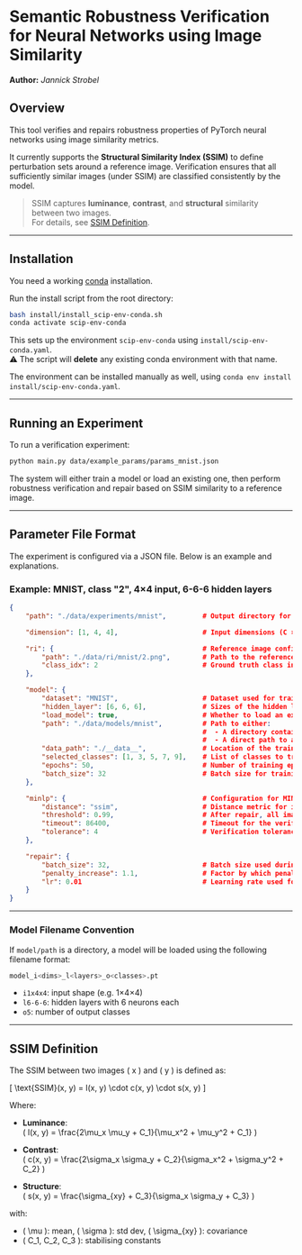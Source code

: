 # Semantic Robustness Verification for Neural Networks using Image Similarity

**Author:** *Jannick Strobel*

## Overview

This tool verifies and repairs robustness properties of PyTorch neural networks using image similarity metrics.

It currently supports the **Structural Similarity Index (SSIM)** to define perturbation sets around a reference image. Verification ensures that all sufficiently similar images (under SSIM) are classified consistently by the model.

> SSIM captures **luminance**, **contrast**, and **structural** similarity between two images. \
  For details, see [SSIM Definition](#ssim-definition).

---

## Installation

You need a working [conda](https://docs.conda.io/en/latest/) installation.

Run the install script from the root directory:

```bash
bash install/install_scip-env-conda.sh
conda activate scip-env-conda
```

This sets up the environment `scip-env-conda` using `install/scip-env-conda.yaml`. \
⚠️ The script will **delete** any existing conda environment with that name.

The environment can be installed manually as well, using `conda env install install/scip-env-conda.yaml`.

---

## Running an Experiment

To run a verification experiment:

```bash
python main.py data/example_params/params_mnist.json
```

The system will either train a model or load an existing one, then perform robustness verification and repair based on SSIM similarity to a reference image.

---

## Parameter File Format

The experiment is configured via a JSON file. Below is an example and explanations.

### Example: MNIST, class "2", 4×4 input, 6-6-6 hidden layers

```json
{
    "path": "./data/experiments/mnist",         # Output directory for storing experiment results (logs, metrics, etc.)

    "dimension": [1, 4, 4],                     # Input dimensions (C × H × W), e.g. 1 channel, 4x4 image

    "ri": {                                     # Reference image configuration
        "path": "./data/ri/mnist/2.png",        # Path to the reference image
        "class_idx": 2                          # Ground truth class index of the reference image
    },

    "model": {
        "dataset": "MNIST",                     # Dataset used for training; either "MNIST" or "GTSRB"
        "hidden_layer": [6, 6, 6],              # Sizes of the hidden layers in the neural network
        "load_model": true,                     # Whether to load an existing model from disk (true) or train from scratch (false)
        "path": "./data/models/mnist",          # Path to either:
                                                #  - A directory containing a model named using the naming convention
                                                #  - A direct path to a model file (e.g., "model_i1x4x4_l6-6-6_o5.pt")
        "data_path": "./__data__",              # Location of the training data; will be downloaded if not existent
        "selected_classes": [1, 3, 5, 7, 9],    # List of classes to train on; if empty or None, all dataset classes are used
        "epochs": 50,                           # Number of training epochs
        "batch_size": 32                        # Batch size for training
    },

    "minlp": {                                  # Configuration for MINLP
        "distance": "ssim",                     # Distance metric for image similarity (only "ssim" supported atm.)
        "threshold": 0.99,                      # After repair, all images with distance > threshold to the RI must be classified correctly
        "timeout": 86400,                       # Timeout for the verification process (in seconds), e.g. 86400 = 24h; per verification run
        "tolerance": 4                          # Verification tolerance (10^(-threshold))
    },

    "repair": {
        "batch_size": 32,                       # Batch size used during the model repair process
        "penalty_increase": 1.1,                # Factor by which penalty for misclassification is increased over iterations
        "lr": 0.01                              # Learning rate used for gradient-based repair or optimisation
    }
}
```

---

### Model Filename Convention

If `model/path` is a directory, a model will be loaded using the following filename format:

```bash
model_i<dims>_l<layers>_o<classes>.pt
```

- `i1x4x4`: input shape (e.g. 1×4×4)
- `l6-6-6`: hidden layers with 6 neurons each
- `o5`: number of output classes

---

## SSIM Definition

The SSIM between two images \( x \) and \( y \) is defined as:

\[
\text{SSIM}(x, y) = l(x, y) \cdot c(x, y) \cdot s(x, y)
\]

Where:

- **Luminance**:  
  \( l(x, y) = \frac{2\mu_x \mu_y + C_1}{\mu_x^2 + \mu_y^2 + C_1} \)

- **Contrast**:  
  \( c(x, y) = \frac{2\sigma_x \sigma_y + C_2}{\sigma_x^2 + \sigma_y^2 + C_2} \)

- **Structure**:  
  \( s(x, y) = \frac{\sigma_{xy} + C_3}{\sigma_x \sigma_y + C_3} \)

with:

- \( \mu \): mean, \( \sigma \): std dev, \( \sigma_{xy} \): covariance
- \( C_1, C_2, C_3 \): stabilising constants
